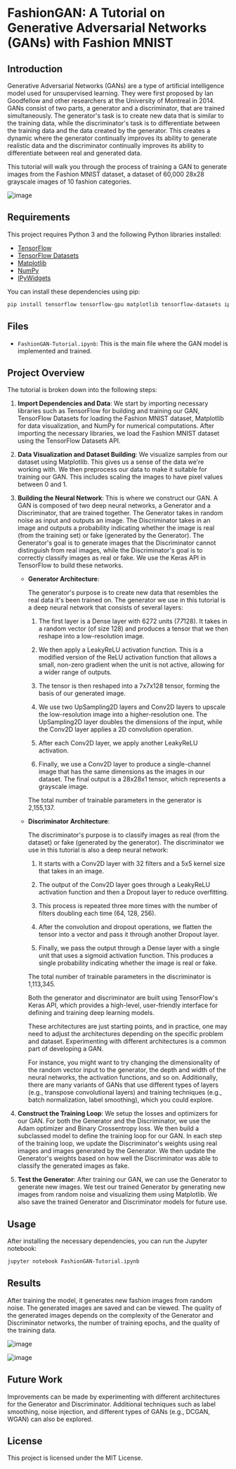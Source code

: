 # FashionGAN: A Tutorial on Generative Adversarial Networks (GANs) with Fashion MNIST

## Introduction

Generative Adversarial Networks (GANs) are a type of artificial intelligence model used for unsupervised learning. They were first proposed by Ian Goodfellow and other researchers at the University of Montreal in 2014. GANs consist of two parts, a generator and a discriminator, that are trained simultaneously. The generator's task is to create new data that is similar to the training data, while the discriminator's task is to differentiate between the training data and the data created by the generator. This creates a dynamic where the generator continually improves its ability to generate realistic data and the discriminator continually improves its ability to differentiate between real and generated data.

This tutorial will walk you through the process of training a GAN to generate images from the Fashion MNIST dataset, a dataset of 60,000 28x28 grayscale images of 10 fashion categories.

![image](https://github.com/vivek7208/GAN-Project/assets/65945306/82d41f2e-0a5c-4b0c-908f-1141ae62c2d2)


## Requirements

This project requires Python 3 and the following Python libraries installed:

- [TensorFlow](https://www.tensorflow.org/)
- [TensorFlow Datasets](https://www.tensorflow.org/datasets)
- [Matplotlib](https://matplotlib.org/)
- [NumPy](http://www.numpy.org/)
- [IPyWidgets](https://ipywidgets.readthedocs.io/)

You can install these dependencies using pip:

```bash
pip install tensorflow tensorflow-gpu matplotlib tensorflow-datasets ipywidgets
```

## Files

- `FashionGAN-Tutorial.ipynb`: This is the main file where the GAN model is implemented and trained.

## Project Overview

The tutorial is broken down into the following steps:

1. **Import Dependencies and Data**: We start by importing necessary libraries such as TensorFlow for building and training our GAN, TensorFlow Datasets for loading the Fashion MNIST dataset, Matplotlib for data visualization, and NumPy for numerical computations. After importing the necessary libraries, we load the Fashion MNIST dataset using the TensorFlow Datasets API.

2. **Data Visualization and Dataset Building**: We visualize samples from our dataset using Matplotlib. This gives us a sense of the data we're working with. We then preprocess our data to make it suitable for training our GAN. This includes scaling the images to have pixel values between 0 and 1.

3. **Building the Neural Network**: This is where we construct our GAN. A GAN is composed of two deep neural networks, a Generator and a Discriminator, that are trained together. The Generator takes in random noise as input and outputs an image. The Discriminator takes in an image and outputs a probability indicating whether the image is real (from the training set) or fake (generated by the Generator). The Generator's goal is to generate images that the Discriminator cannot distinguish from real images, while the Discriminator's goal is to correctly classify images as real or fake. We use the Keras API in TensorFlow to build these networks.

   - **Generator Architecture**:
     
      The generator's purpose is to create new data that resembles the real data it's been trained on. The generator we use in this tutorial is a deep neural network that consists of several layers:
      
      1. The first layer is a Dense layer with 6272 units (7*7*128). It takes in a random vector (of size 128) and produces a tensor that we then reshape into a low-resolution image. 
      
      2. We then apply a LeakyReLU activation function. This is a modified version of the ReLU activation function that allows a small, non-zero gradient when the unit is not active, allowing for a wider range of outputs.
      
      3. The tensor is then reshaped into a 7x7x128 tensor, forming the basis of our generated image.
      
      4. We use two UpSampling2D layers and Conv2D layers to upscale the low-resolution image into a higher-resolution one. The UpSampling2D layer doubles the dimensions of the input, while the Conv2D layer applies a 2D convolution operation.
      
      5. After each Conv2D layer, we apply another LeakyReLU activation.
      
      6. Finally, we use a Conv2D layer to produce a single-channel image that has the same dimensions as the images in our dataset. The final output is a 28x28x1 tensor, which represents a grayscale image.
      
      The total number of trainable parameters in the generator is 2,155,137.

   - **Discriminator Architecture**: 

      The discriminator's purpose is to classify images as real (from the dataset) or fake (generated by the generator). The discriminator we use in this tutorial is also a deep neural network:
      
      1. It starts with a Conv2D layer with 32 filters and a 5x5 kernel size that takes in an image.
      
      2. The output of the Conv2D layer goes through a LeakyReLU activation function and then a Dropout layer to reduce overfitting.
      
      3. This process is repeated three more times with the number of filters doubling each time (64, 128, 256). 
      
      4. After the convolution and dropout operations, we flatten the tensor into a vector and pass it through another Dropout layer.
      
      5. Finally, we pass the output through a Dense layer with a single unit that uses a sigmoid activation function. This produces a single probability indicating whether the image is real or fake.
      
      The total number of trainable parameters in the discriminator is 1,113,345.
      
      Both the generator and discriminator are built using TensorFlow's Keras API, which provides a high-level, user-friendly interface for defining and training deep learning models.
      
      These architectures are just starting points, and in practice, one may need to adjust the architectures depending on the specific problem and dataset. Experimenting with different architectures is a common part of developing a GAN. 
      
      For instance, you might want to try changing the dimensionality of the random vector input to the generator, the depth and width of the neural networks, the activation functions, and so on. Additionally, there are many variants of GANs that use different types of layers (e.g., transpose convolutional layers) and training techniques (e.g., batch normalization, label smoothing), which you could explore.

4. **Construct the Training Loop**: We setup the losses and optimizers for our GAN. For both the Generator and the Discriminator, we use the Adam optimizer and Binary Crossentropy loss. We then build a subclassed model to define the training loop for our GAN. In each step of the training loop, we update the Discriminator's weights using real images and images generated by the Generator. We then update the Generator's weights based on how well the Discriminator was able to classify the generated images as fake.

5. **Test the Generator**: After training our GAN, we can use the Generator to generate new images. We test our trained Generator by generating new images from random noise and visualizing them using Matplotlib. We also save the trained Generator and Discriminator models for future use.

## Usage

After installing the necessary dependencies, you can run the Jupyter notebook:

```bash
jupyter notebook FashionGAN-Tutorial.ipynb
```

## Results

After training the model, it generates new fashion images from random noise. The generated images are saved and can be viewed. The quality of the generated images depends on the complexity of the Generator and Discriminator networks, the number of training epochs, and the quality of the training data.

![image](https://github.com/vivek7208/GAN-Project/assets/65945306/118f82de-7e86-4a8f-a052-f661390b3a46)


![image](https://github.com/vivek7208/GAN-Project/assets/65945306/45feca05-40ae-4005-b2f5-f85608bddcec)



## Future Work

Improvements can be made by experimenting with different architectures for the Generator and Discriminator. Additional techniques such as label smoothing, noise injection, and different types of GANs (e.g., DCGAN, WGAN) can also be explored.

## License

This project is licensed under the MIT License. 
